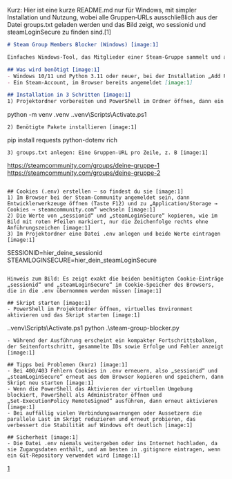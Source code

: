 Kurz: Hier ist eine kurze README.md nur für Windows, mit simpler Installation und Nutzung, wobei alle Gruppen‑URLs ausschließlich aus der Datei groups.txt geladen werden und das Bild zeigt, wo sessionid und steamLoginSecure zu finden sind.[1]

```markdown
# Steam Group Members Blocker (Windows) [image:1]

Einfaches Windows‑Tool, das Mitglieder einer Steam‑Gruppe sammelt und anschließend blockiert oder entblockt, wobei alle Gruppen‑URLs ausschließlich aus der Datei groups.txt gelesen werden [image:1]

## Was wird benötigt [image:1]
- Windows 10/11 und Python 3.11 oder neuer, bei der Installation „Add Python to PATH“ aktivieren [image:1]
- Ein Steam‑Account, im Browser bereits angemeldet [image:1]

## Installation in 3 Schritten [image:1]
1) Projektordner vorbereiten und PowerShell im Ordner öffnen, dann ein virtuelles Environment anlegen und aktivieren [image:1]
   ```
   python -m venv .venv
   .\.venv\Scripts\Activate.ps1
   ``` [image:1]
2) Benötigte Pakete installieren [image:1]
   ```
   pip install requests python-dotenv rich
   ``` [image:1]
3) groups.txt anlegen: Eine Gruppen‑URL pro Zeile, z. B [image:1]
   ```
   https://steamcommunity.com/groups/deine-gruppe-1
   https://steamcommunity.com/groups/deine-gruppe-2
   ``` [image:1]

## Cookies (.env) erstellen – so findest du sie [image:1]
1) Im Browser bei der Steam‑Community angemeldet sein, dann Entwicklerwerkzeuge öffnen (Taste F12) und zu „Application/Storage → Cookies → steamcommunity.com“ wechseln [image:1]
2) Die Werte von „sessionid“ und „steamLoginSecure“ kopieren, wie im Bild mit roten Pfeilen markiert, nur die Zeichenfolge rechts ohne Anführungszeichen [image:1]
3) Im Projektordner eine Datei .env anlegen und beide Werte eintragen [image:1]
   ```
   SESSIONID=hier_deine_sessionid
   STEAMLOGINSECURE=hier_dein_steamLoginSecure
   ``` [image:1]

Hinweis zum Bild: Es zeigt exakt die beiden benötigten Cookie‑Einträge „sessionid“ und „steamLoginSecure“ im Cookie‑Speicher des Browsers, die in die .env übernommen werden müssen [image:1]

## Skript starten [image:1]
- PowerShell im Projektordner öffnen, virtuelles Environment aktivieren und das Skript starten [image:1]
  ```
  .\.venv\Scripts\Activate.ps1
  python .\steam-group-blocker.py
  ``` [image:1]
- Während der Ausführung erscheint ein kompakter Fortschrittsbalken, der Seitenfortschritt, gesammelte IDs sowie Erfolge und Fehler anzeigt [image:1]

## Tipps bei Problemen (kurz) [image:1]
- Bei 400/403 Fehlern Cookies in .env erneuern, also „sessionid“ und „steamLoginSecure“ erneut aus dem Browser kopieren und speichern, dann Skript neu starten [image:1]
- Wenn die PowerShell das Aktivieren der virtuellen Umgebung blockiert, PowerShell als Administrator öffnen und „Set‑ExecutionPolicy RemoteSigned“ ausführen, dann erneut aktivieren [image:1]
- Bei auffällig vielen Verbindungswarnungen oder Aussetzern die parallele Last im Skript reduzieren und erneut probieren, das verbessert die Stabilität auf Windows oft deutlich [image:1]

## Sicherheit [image:1]
- Die Datei .env niemals weitergeben oder ins Internet hochladen, da sie Zugangsdaten enthält, und am besten in .gitignore eintragen, wenn ein Git‑Repository verwendet wird [image:1]
```

[1](https://ppl-ai-file-upload.s3.amazonaws.com/web/direct-files/attachments/images/104152156/23467854-0a72-4eca-bb3c-f9badcbb19b6/68747470733a2f2f692e696d6775722e636f6d2f3238636b5852622e706e67.jpg)
